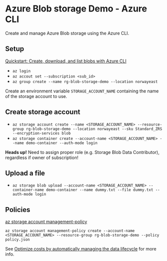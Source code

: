 # Azure Blob storage Demo - Azure CLI

Create and manage Azure Blob storage using the Azure CLI.

## Setup

[Quickstart: Create, download, and list blobs with Azure CLI](https://learn.microsoft.com/en-us/azure/storage/blobs/storage-quickstart-blobs-cli)

* ``az login``
* ``az accout set --subscription <sub_id>``
* ``az group create --name rg-blob-storage-demo --location norwayeast``

Create an environment variable ``STORAGE_ACCOUNT_NAME`` containing the name of the storage account to use.

## Create storage account

* ``az storage account create --name <STORAGE_ACCOUNT_NAME> --resource-group rg-blob-storage-demo --location norwayeast --sku Standard_ZRS --encryption-services blob``
* ``az storage container create --account-name <STORAGE_ACCOUNT_NAME> --name demo-container --auth-mode login``

 __Heads up!__ Need to assign proper role (e.g. Storage Blob Data Contributor), regardless if owner of subscription!

## Upload a file

* ``az storage blob upload --account-name <STORAGE_ACCOUNT_NAME> --container-name demo-container --name dummy.txt --file dummy.txt --auth-mode login``

## Policies

[az storage account management-policy](https://learn.microsoft.com/en-us/cli/azure/storage/account/management-policy?view=azure-cli-latest)

``az storage account management-policy create --account-name <STORAGE_ACCOUNT_NAME> --resource-group rg-blob-storage-demo --policy policy.json``

See [Optimize costs by automatically managing the data lifecycle](https://learn.microsoft.com/en-us/azure/storage/blobs/lifecycle-management-overview) for more info.